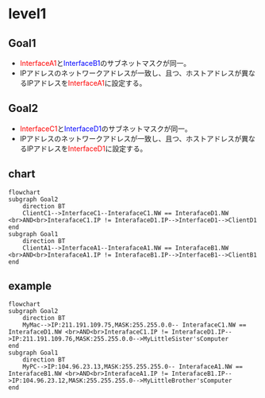 # level1

## Goal1
* <font color="red">InterfaceA1</font>と<font color="blue">InterfaceB1</font>のサブネットマスクが同一。
* IPアドレスのネットワークアドレスが一致し、且つ、ホストアドレスが異なるIPアドレスを<font color="red">InterfaceA1</font>に設定する。

## Goal2
* <font color="red">InterfaceC1</font>と<font color="blue">InterfaceD1</font>のサブネットマスクが同一。
* IPアドレスのネットワークアドレスが一致し、且つ、ホストアドレスが異なるIPアドレスを<font color="red">InterfaceD1</font>に設定する。

## chart
```mermaid
flowchart
subgraph Goal2
    direction BT
    ClientC1-->InterfaceC1--InterafaceC1.NW == InterafaceD1.NW <br>AND<br>InterafaceC1.IP != InterafaceD1.IP-->InterfaceD1-->ClientD1
end
subgraph Goal1
    direction BT
    ClientA1-->InterfaceA1--InterafaceA1.NW == InterafaceB1.NW <br>AND<br>InterafaceA1.IP != InterafaceB1.IP-->InterfaceB1-->ClientB1
end
```
## example
```mermaid
flowchart
subgraph Goal2
    direction BT
    MyMac-->IP:211.191.109.75,MASK:255.255.0.0-- InterafaceC1.NW == InterafaceD1.NW <br>AND<br>InterafaceC1.IP != InterafaceD1.IP-->IP:211.191.109.76,MASK:255.255.0.0-->MyLittleSister'sComputer
end
subgraph Goal1
    direction BT
    MyPC-->IP:104.96.23.13,MASK:255.255.255.0-- InterafaceA1.NW == InterafaceB1.NW <br>AND<br>InterafaceA1.IP != InterafaceB1.IP-->IP:104.96.23.12,MASK:255.255.255.0-->MyLittleBrother'sComputer
end
```
